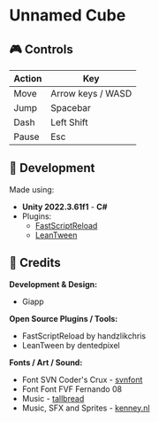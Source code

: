 # Unnamed Cube

## 🎮 Controls

| Action   | Key                 |
|----------|---------------------|
| Move     | Arrow keys / WASD   |
| Jump     | Spacebar            |
| Dash     | Left Shift          |
| Pause    | Esc                 |

## 🔧 Development

Made using:
- **Unity 2022.3.61f1** - **C#**
- Plugins:
  - [FastScriptReload](https://github.com/handzlikchris/FastScriptReload)
  - [LeanTween](https://github.com/dentedpixel/LeanTween)


## 🙏 Credits

**Development & Design:**
- Giapp

**Open Source Plugins / Tools:**
- FastScriptReload by handzlikchris 
- LeanTween by dentedpixel

**Fonts / Art / Sound:**
- Font SVN Coder's Crux - [svnfont](https://www.svnfont.com/viet-hoa-svn-codes-crux/)
- Font Font FVF Fernando 08
- Music - [tallbread](https://tallbeard.itch.io/music-loop-bundle)
- Music, SFX and Sprites - [kenney.nl](https://kenney.nl/)
